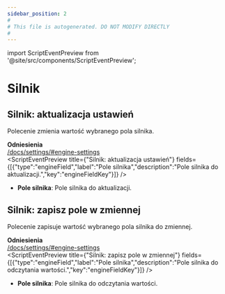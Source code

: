 ```yaml
---
sidebar_position: 2
#
# This file is autogenerated. DO NOT MODIFY DIRECTLY
#
---
```


import ScriptEventPreview from '@site/src/components/ScriptEventPreview';

# Silnik

## Silnik: aktualizacja ustawień
Polecenie zmienia wartość wybranego pola silnika.

**Odniesienia**  
[/docs/settings/#engine-settings](/docs/settings/#engine-settings)  
<ScriptEventPreview title={"Silnik: aktualizacja ustawień"} fields={[{"type":"engineField","label":"Pole silnika","description":"Pole silnika do aktualizacji.","key":"engineFieldKey"}]} />

- **Pole silnika**: Pole silnika do aktualizacji.  

## Silnik: zapisz pole w zmiennej
Polecenie zapisuje wartość wybranego pola silnika do zmiennej.

**Odniesienia**  
[/docs/settings/#engine-settings](/docs/settings/#engine-settings)  
<ScriptEventPreview title={"Silnik: zapisz pole w zmiennej"} fields={[{"type":"engineField","label":"Pole silnika","description":"Pole silnika do odczytania wartości.","key":"engineFieldKey"}]} />

- **Pole silnika**: Pole silnika do odczytania wartości.  

